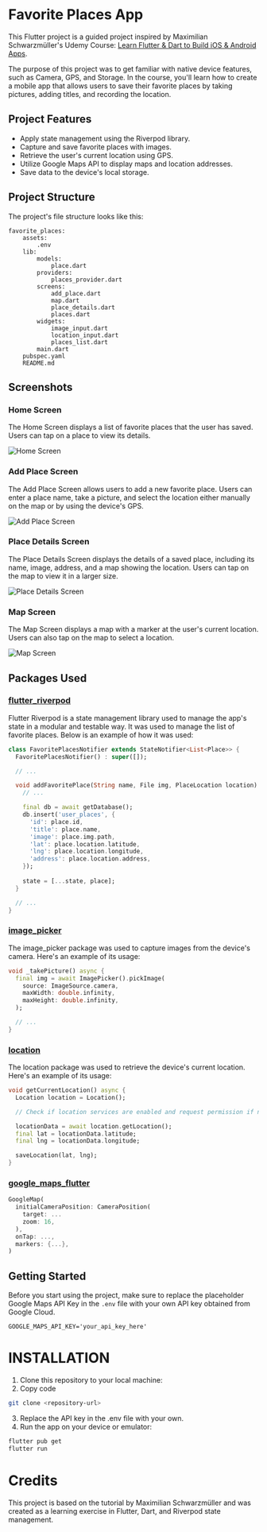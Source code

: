 # Favorite Places App

This Flutter project is a guided project inspired by Maximilian Schwarzmüller's Udemy Course: [Learn Flutter & Dart to Build iOS & Android Apps](https://www.udemy.com/course/learn-flutter-dart-to-build-ios-android-apps/).

The purpose of this project was to get familiar with native device features, such as Camera, GPS, and Storage. In the course, you'll learn how to create a mobile app that allows users to save their favorite places by taking pictures, adding titles, and recording the location.

## Project Features

- Apply state management using the Riverpod library.
- Capture and save favorite places with images.
- Retrieve the user's current location using GPS.
- Utilize Google Maps API to display maps and location addresses.
- Save data to the device's local storage.

## Project Structure

The project's file structure looks like this:
```
favorite_places:
    assets:
        .env
    lib:
        models:
            place.dart
        providers:
            places_provider.dart
        screens:
            add_place.dart
            map.dart
            place_details.dart
            places.dart
        widgets:
            image_input.dart
            location_input.dart
            places_list.dart
        main.dart
    pubspec.yaml
    README.md
```

## Screenshots

### Home Screen


The Home Screen displays a list of favorite places that the user has saved. Users can tap on a place to view its details.

![Home Screen](assets/home_screen.png)

### Add Place Screen

The Add Place Screen allows users to add a new favorite place. Users can enter a place name, take a picture, and select the location either manually on the map or by using the device's GPS.

![Add Place Screen](assets/add_place_screen.png)

### Place Details Screen

The Place Details Screen displays the details of a saved place, including its name, image, address, and a map showing the location. Users can tap on the map to view it in a larger size.

![Place Details Screen](assets/place_details_screen.png)

### Map Screen

The Map Screen displays a map with a marker at the user's current location. Users can also tap on the map to select a location.

![Map Screen](assets/map_screen.png)

## Packages Used

### [flutter_riverpod](https://pub.dev/packages/flutter_riverpod)

Flutter Riverpod is a state management library used to manage the app's state in a modular and testable way. It was used to manage the list of favorite places. Below is an example of how it was used:

```dart
class FavoritePlacesNotifier extends StateNotifier<List<Place>> {
  FavoritePlacesNotifier() : super([]);

  // ...

  void addFavoritePlace(String name, File img, PlaceLocation location) async {
    // ...

    final db = await getDatabase();
    db.insert('user_places', {
      'id': place.id,
      'title': place.name,
      'image': place.img.path,
      'lat': place.location.latitude,
      'lng': place.location.longitude,
      'address': place.location.address,
    });
    
    state = [...state, place];
  }

  // ...
}
```

### [image_picker](https://pub.dev/packages/image_picker)
The image_picker package was used to capture images from the device's camera. Here's an example of its usage:
```dart
void _takePicture() async {
  final img = await ImagePicker().pickImage(
    source: ImageSource.camera,
    maxWidth: double.infinity,
    maxHeight: double.infinity,
  );

  // ...
}
```
### [location](https://pub.dev/packages/location)
The location package was used to retrieve the device's current location. Here's an example of its usage:
```dart
void getCurrentLocation() async {
  Location location = Location();

  // Check if location services are enabled and request permission if needed

  locationData = await location.getLocation();
  final lat = locationData.latitude;
  final lng = locationData.longitude;

  saveLocation(lat, lng);
}
```

### [google_maps_flutter](https://pub.dev/packages/google_maps_flutter)
```dart
GoogleMap(
  initialCameraPosition: CameraPosition(
    target: ...
    zoom: 16,
  ),
  onTap: ...,
  markers: {...},
)
```

## Getting Started

Before you start using the project, make sure to replace the placeholder Google Maps API Key in the `.env` file with your own API key obtained from Google Cloud.

```dotenv
GOOGLE_MAPS_API_KEY='your_api_key_here'
```

# INSTALLATION
1. Clone this repository to your local machine:
2. Copy code
```bash
git clone <repository-url>
```
3. Replace the API key in the .env file with your own.
4. Run the app on your device or emulator:
```bash
flutter pub get
flutter run
```

# Credits
This project is based on the tutorial by Maximilian Schwarzmüller and was created as a learning exercise in Flutter, Dart, and Riverpod state management.

